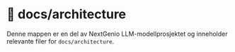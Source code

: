 # 📁 docs/architecture

Denne mappen er en del av NextGenio LLM-modellprosjektet og inneholder relevante filer for `docs/architecture`.